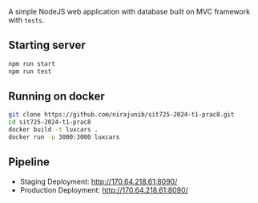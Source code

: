 A simple NodeJS web application with database built on MVC framework with `tests`.

## Starting server
```bash
npm run start
npm run test
```

## Running on docker
```bash
git clone https://github.com/nirajunib/sit725-2024-t1-prac8.git
cd sit725-2024-t1-prac8
docker build -t luxcars .
docker run -p 3000:3000 luxcars
```

## Pipeline
- Staging Deployment: http://170.64.218.61:8090/
- Production Deployment: http://170.64.218.61:8090/
